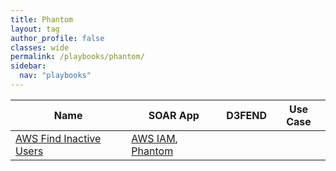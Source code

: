 ```yaml
---
title: Phantom
layout: tag
author_profile: false
classes: wide
permalink: /playbooks/phantom/
sidebar:
  nav: "playbooks"
---
```


| Name    | SOAR App   | D3FEND      | Use Case    |
| --------| ---------- | ----------- | ----------- |
| [AWS Find Inactive Users](/playbooks/aws_find_inactive_users/)| [AWS IAM](https://splunkbase.splunk.com/apps?keyword=aws+iam&filters=product%3Asoar), [Phantom](https://splunkbase.splunk.com/apps?keyword=phantom&filters=product%3Asoar)| | |